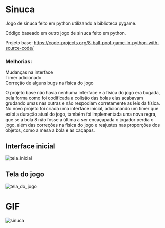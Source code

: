 # Sinuca
Jogo de sinuca feito em python utilizando a biblioteca pygame.

Código baseado em outro jogo de sinuca feito em python.

Projeto base: https://code-projects.org/8-ball-pool-game-in-python-with-source-code/

### Melhorias: <br />
Mudanças na interface <br />
Timer adicionado <br />
Correção de alguns bugs na física do jogo <br />

O projeto base não havia nenhuma interface e a física do jogo era bugada, pela forma como foi codificada a colisão das bolas elas acabavam grudando umas nas outras e não respodiam corretamente as leis da física. No novo projeto foi criada uma interface inicial, adicionando um timer que exibi a duração atual do jogo, também foi implementada uma nova regra, que se a bola 8 não fosse a última a ser encaçapada o jogador perdia o jogo, além das correções na física do jogo e reajustes nas proporções dos objetos, como a mesa a bola e as caçapas.

## Interface inicial
![tela_inicial](https://user-images.githubusercontent.com/30506992/172025424-f1c1d7db-c6d2-4ff5-8e7b-1909906ef6d6.png)

## Tela do jogo
![tela_do_jogo](https://user-images.githubusercontent.com/30506992/172025472-544fb815-73bd-4b71-93af-a406feb00067.png)

# GIF
![sinuca](https://user-images.githubusercontent.com/30506992/172025775-f3103a30-0783-4c86-acfc-aa9527bd22b1.gif)

